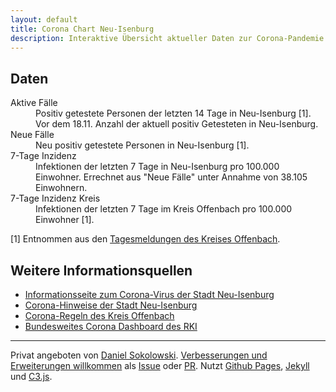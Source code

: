 ```yaml
---
layout: default
title: Corona Chart Neu-Isenburg
description: Interaktive Übersicht aktueller Daten zur Corona-Pandemie in Neu-Isenburg.
---
```


<div id="chart"></div>

## Daten

<dl>
	<dt>Aktive Fälle</dt>
	<dd>Positiv getestete Personen der letzten 14 Tage in Neu-Isenburg [1]. Vor dem 18.11. Anzahl der aktuell positiv Getesteten in Neu-Isenburg.</dd>
	<dt>Neue Fälle</dt>
	<dd>Neu positiv getestete Personen in Neu-Isenburg [1].</dd>
	<dt>7-Tage Inzidenz</dt>
	<dd>Infektionen der letzten 7 Tage in Neu-Isenburg pro 100.000 Einwohner. Errechnet aus "Neue Fälle" unter Annahme von 38.105 Einwohnern.</dd>
	<dt>7-Tage Inzidenz Kreis</dt>
	<dd>Infektionen der letzten 7 Tage im Kreis Offenbach pro 100.000 Einwohner [1].</dd>
</dl>

[1] Entnommen aus den [Tagesmeldungen des Kreises Offenbach](https://www.kreis-offenbach.de/Themen/Gesundheit-Verbraucher-schutz/akut/Corona/Corona-Entwicklung/).

## Weitere Informationsquellen

* [Informationsseite zum Corona-Virus der Stadt Neu-Isenburg](https://neu-isenburg.de/buergerservice/rathauspresse/news-zum-corona-virus/)
* [Corona-Hinweise der Stadt Neu-Isenburg](https://neu-isenburg.de/fileadmin/user_upload/Buergerservice/Rathauspresse/covid/201110_corona-regeln-N-I.pdf)
* [Corona-Regeln des Kreis Offenbach](https://neu-isenburg.de/fileadmin/user_upload/Buergerservice/Rathauspresse/covid/201110_corona-regeln_KrOf.pdf)
* [Bundesweites Corona Dashboard des RKI](https://experience.arcgis.com/experience/478220a4c454480e823b17327b2bf1d4)

<hr />

Privat angeboten von [Daniel Sokolowski](https://dsoko.de). [Verbesserungen und Erweiterungen willkommen](https://github.com/DSoko2/Corona-NI#Contributing) als [Issue](https://github.com/DSoko2/Corona-NI/issues) oder [PR](https://github.com/DSoko2/Corona-NI/pulls). Nutzt [Github Pages](https://pages.github.com/), [Jekyll](https://jekyllrb.com/) und [C3.js](https://c3js.org).

<!-- Load c3.css -->
<link href="assets/c3.min.css" rel="stylesheet">

<!-- Load d3.js and c3.js -->
<script src="assets/d3.min.js" charset="utf-8"></script>
<script src="assets/c3.min.js"></script>
<script type="text/javascript">
	const chart = c3.generate({
	    bindto: '#chart',
	    size: {
			height: 580,
	    },
	    data: {
	    	x: 'date',
	    	xFormat: '%d\.%m\.%Y',
	    	columns: [],
	    	axes: {
	    		'Neue Fälle': 'y2'
	    	},
		    types: {
		    	'Neue Fälle': 'bar'
		    },
		    colors: {
		    	// https://learnui.design/tools/data-color-picker.html#palette
		    	'Neue Fälle': '#FDA',
		    	'Aktive Fälle': '#ffa600',
		    	'7-Tage Inzidenz': '#bc5090',
		    	'7-Tage Inzidenz Kreis': '#003f5c',
			},
	    },
	    axis: {
	        x: {
	            type: 'timeseries',
	            tick: {
	                format: '%d.%m.%y',
                    fit:true,
                    culling: {
                        max: window.innerWidth > 500 ? 8 : 5
                    }
	            }
		    },
	        y2: {
	            show: true
	        }
   		},
	    subchart: {
	        show: true
	    },
	    zoom: {
	        enabled: true
	    }
	});

	const population = 38105; // Wikipedia as of 31.12.2019

	const request = new XMLHttpRequest();
	request.open('GET', 'data-kreis-offenbach.json');
	request.responseType = 'json';
	request.send();
	request.onload = function() {
		const data = request.response;
		const date = ['date'].concat(data.map(v => v['date']));
		const activeCases = ['Aktive Fälle'].concat(data.map(v => v['activeCasesNI']));
		const newCasesNI = ['Neue Fälle'].concat(data.map(v => v['newCasesNI']));
		const sevenDaysIncidenceKO = ['7-Tage Inzidenz Kreis'].concat(data.map(v => v['sevenDaysIncidenceKO']));
		const activeCasesKO = ['Aktive Fälle Kreis'].concat(data.map(v => v['activeCasesKO']));

		const sevenDaysInfectionsNI = ['7-Tage Infektionen', null, null, null, null, null, null].concat(
			[...Array(Math.max(0, newCasesNI.length - 6)).keys()]
				.map(firstDay => newCasesNI.slice(firstDay+1,firstDay+8)
				.reduce((sum, summand) => sum + summand, 0)));
		const sevenDaysIncidenceNI = ['7-Tage Inzidenz'].concat(sevenDaysInfectionsNI.slice(1)
			.map(v => v === null ? null : Number(100000.0 * v / population).toFixed(1)));

		chart.load({
			columns: [date, activeCases, newCasesNI, sevenDaysIncidenceNI, sevenDaysIncidenceKO]
		});
	}
</script>
